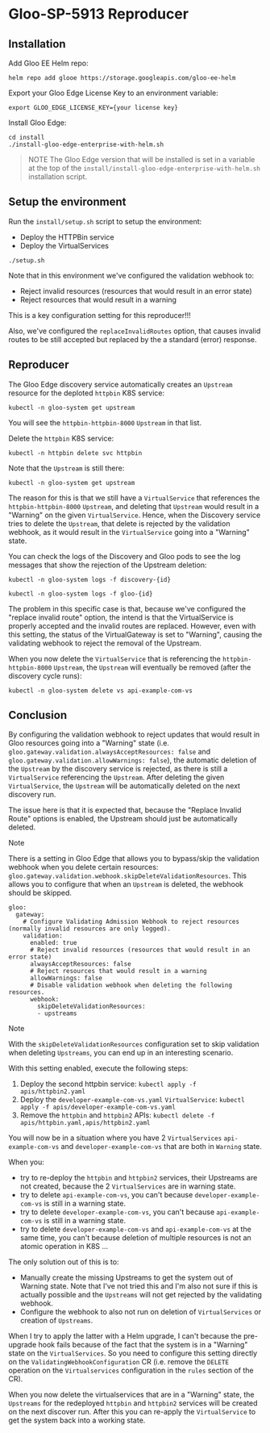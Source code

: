 # Gloo-SP-5913 Reproducer


## Installation

Add Gloo EE Helm repo:
```
helm repo add glooe https://storage.googleapis.com/gloo-ee-helm
```

Export your Gloo Edge License Key to an environment variable:
```
export GLOO_EDGE_LICENSE_KEY={your license key}
```

Install Gloo Edge:
```
cd install
./install-gloo-edge-enterprise-with-helm.sh
```

> NOTE
> The Gloo Edge version that will be installed is set in a variable at the top of the `install/install-gloo-edge-enterprise-with-helm.sh` installation script.

## Setup the environment

Run the `install/setup.sh` script to setup the environment:

- Deploy the HTTPBin service
- Deploy the VirtualServices

```
./setup.sh
```

Note that in this environment we've configured the validation webhook to:
- Reject invalid resources (resources that would result in an error state)
- Reject resources that would result in a warning

This is a key configuration setting for this reproducer!!!

Also, we've configured the `replaceInvalidRoutes` option, that causes invalid routes to be still accepted but replaced by the a standard (error) response.

## Reproducer

The Gloo Edge discovery service automatically creates an `Upstream` resource for the deploted `httpbin` K8S service:

```
kubectl -n gloo-system get upstream
```

You will see the `httpbin-httpbin-8000` `Upstream` in that list.

Delete the `httpbin` K8S service:

```
kubectl -n httpbin delete svc httpbin
```

Note that the `Upstream` is still there:

```
kubectl -n gloo-system get upstream
```

The reason for this is that we still have a `VirtualService` that references the `httpbin-httpbin-8000` `Upstream`, and deleting that `Upstream` would result in a "Warning" on the given `VirtualService`. Hence, when the Discovery service tries to delete the `Upstream`, that delete is rejected by the validation webhook, as it would result in the `VirtualService` going into a "Warning" state.

You can check the logs of the Discovery and Gloo pods to see the log messages that show the rejection of the Upstream deletion:

```
kubectl -n gloo-system logs -f discovery-{id}
```

```
kubectl -n gloo-system logs -f gloo-{id}
```

The problem in this specific case is that, because we've configured the "replace invalid route" option, the intend is that the VirtualService is properly accepted and the invalid routes are replaced. However, even with this setting, the status of the VirtualGateway is set to "Warning", causing the validating webhook to reject the removal of the Upstream.

When you now delete the `VirtualService` that is referencing the `httpbin-httpbin-8000` `Upstream`, the `Upstream` will eventually be removed (after the discovery cycle runs):

```
kubectl -n gloo-system delete vs api-example-com-vs
```

## Conclusion
By configuring the validation webhook to reject updates that would result in Gloo resources going into a "Warning" state (i.e. `gloo.gateway.validation.alwaysAcceptResources: false` and `gloo.gateway.validation.allowWarnings: false`), the automatic deletion of the `Upstream` by the discovery service is rejected, as there is still a `VirtualService` referencing the `Upstream`. After deleting the given `VirtualService`, the `Upstream` will be automatically deleted on the next discovery run.

The issue here is that it is expected that, because the "Replace Invalid Route" options is enabled, the Upstream should just be automatically deleted.

> [!NOTE]
> There is a setting in Gloo Edge that allows you to bypass/skip the validation webhook when you delete certain resources: `gloo.gateway.validation.webhook.skipDeleteValidationResources`. This allows you to configure that when an `Upstream` is deleted, the webhook should be skipped.
> ```
> gloo:
>   gateway:
>     # Configure Validating Admission Webhook to reject resources (normally invalid resources are only logged).
>     validation:
>       enabled: true
>       # Reject invalid resources (resources that would result in an error state)
>       alwaysAcceptResources: false
>       # Reject resources that would result in a warning
>       allowWarnings: false
>       # Disable validation webhook when deleting the following resources.
>       webhook:
>         skipDeleteValidationResources:
>         - upstreams
> ```

> [!NOTE]
> With the `skipDeleteValidationResources` configuration set to skip validation when deleting `Upstreams`, you can end up in an interesting scenario.
>
> With this setting enabled, execute the following steps:
> 1. Deploy the second httpbin service: `kubectl apply -f apis/httpbin2.yaml`
> 1. Deploy the `developer-example-com-vs.yaml` `VirtualService`: `kubectl apply -f apis/developer-example-com-vs.yaml`
> 1. Remove the `httpbin` and `httpbin2` APIs: `kubectl delete -f apis/httpbin.yaml,apis/httpbin2.yaml`
> 
> You will now be in a situation where you have 2 `VirtualServices` `api-example-com-vs` and `developer-example-com-vs` that are both in `Warning` state.
>
> When you:
> * try to re-deploy the `httpbin` and `httpbin2` services, their Upstreams are not created, because the 2 `VirtualServices` are in warning state.
> * try to delete `api-example-com-vs`, you can't because `developer-example-com-vs` is still in a warning state. 
> * try to delete `developer-example-com-vs`, you can't because `api-example-com-vs` is still in a warning state.
> * try to delete `developer-example-com-vs` and `api-example-com-vs` at the same time, you can't because deletion of multiple resources is not an atomic operation in K8S ...
> 
> The only solution out of this is to:
> * Manually create the missing Upstreams to get the system out of Warning state. Note that I've not tried this and I'm also not sure if this is actually possible and the `Upstreams` will not get rejected by the validating webhook.
> * Configure the webhook to also not run on deletion of `VirtualServices` or creation of `Upstreams`.
>
> When I try to apply the latter with a Helm upgrade, I can't because the pre-upgrade hook fails because of the fact that the system is in a "Warning" state on the `VirtualServices`. So you need to configure this setting directly on the `ValidatingWebhookConfiguration` CR (i.e. remove the `DELETE` operation on the `Virtualservices` configuration in the `rules` section of the CR). 
>
> When you now delete the virtualservices that are in a "Warning" state, the `Upstreams` for the redeployed `httpbin` and `httpbin2` services will be created on the next discover run. After this you can re-apply the `VirtualService` to get the system back into a working state.